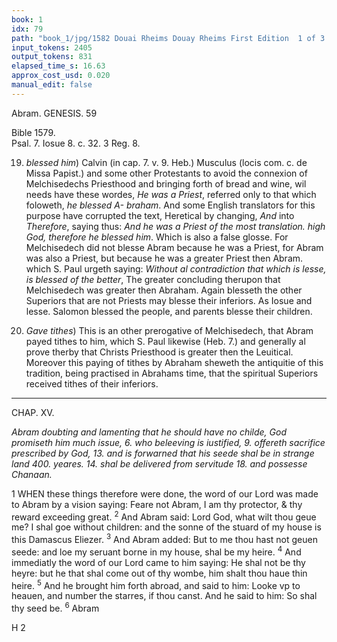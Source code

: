```yaml
---
book: 1
idx: 79
path: "book_1/jpg/1582 Douai Rheims Douay Rheims First Edition  1 of 3 1609 Old Testament.pdf-79.jpg"
input_tokens: 2405
output_tokens: 831
elapsed_time_s: 16.63
approx_cost_usd: 0.020
manual_edit: false
---
```

Abram. GENESIS. 59

<aside>
Bible
1579.
</aside>

<aside>
Psal. 7.
Iosue 8.
c. 32.
3 Reg. 8.
</aside>

19. *blessed him*) Calvin (in cap. 7. v. 9. Heb.) Musculus (locis com. c. de Missa Papist.) and some other Protestants to avoid the connexion of Melchisedechs Priesthood and bringing forth of bread and wine, wil needs have these wordes, *He was a Priest*, referred only to that which foloweth, *he blessed A-*
*braham*. And some English translators for this purpose have corrupted the text, Heretical by changing, *And* into *Therefore*, saying thus: *And he was a Priest of the most translation. high God, therefore he blessed him*. Which is also a false glosse. For Melchisedech did not blesse Abram because he was a Priest, for Abram was also a Priest, but because he was a greater Priest then Abram. which S. Paul urgeth saying: *Without al contradiction that which is lesse, is blessed of the better*, The greater concluding therupon that Melchisedech was greater then Abraham. Again blesseth the other Superiors that are not Priests may blesse their inferiors. As Iosue and lesse. Salomon blessed the people, and parents blesse their children.

20. *Gave tithes*) This is an other prerogative of Melchisedech, that Abram payed tithes to him, which S. Paul likewise (Heb. 7.) and generally al prove therby that Christs Priesthood is greater then the Leuitical. Moreover this paying of tithes by Abraham sheweth the antiquitie of this tradition, being practised in Abrahams time, that the spiritual Superiors received tithes of their inferiors.

---

CHAP. XV.

*Abram doubting and lamenting that he should have no childe, God promiseth him much issue, 6. who beleeving is iustified, 9. offereth sacrifice prescribed by God, 13. and is forwarned that his seede shal be in strange land 400. yeares. 14. shal be delivered from servitude 18. and possesse Chanaan.*

1 WHEN these things therefore were done, the word of our Lord was made to Abram by a vision saying: Feare not Abram, I am thy protector, & thy reward exceeding great. <sup>2</sup> And Abram said: Lord God, what wilt thou geue me? I shal goe without children: and the sonne of the stuard of my house is this Damascus Eliezer. <sup>3</sup> And Abram added: But to me thou hast not geuen seede: and loe my seruant borne in my house, shal be my heire. <sup>4</sup> And immediatly the word of our Lord came to him saying: He shal not be thy heyre: but he that shal come out of thy wombe, him shalt thou haue thin heire. <sup>5</sup> And he brought him forth abroad, and said to him: Looke vp to heauen, and number the starres, if thou canst. And he said to him: So shal thy seed be. <sup>6</sup> Abram

H 2
